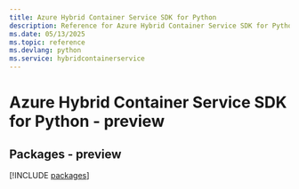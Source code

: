 ```yaml
---
title: Azure Hybrid Container Service SDK for Python
description: Reference for Azure Hybrid Container Service SDK for Python
ms.date: 05/13/2025
ms.topic: reference
ms.devlang: python
ms.service: hybridcontainerservice
---
```

# Azure Hybrid Container Service SDK for Python - preview
## Packages - preview
[!INCLUDE [packages](hybrid-container-service-index.md)]